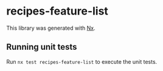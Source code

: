 # recipes-feature-list

This library was generated with [Nx](https://nx.dev).

## Running unit tests

Run `nx test recipes-feature-list` to execute the unit tests.
